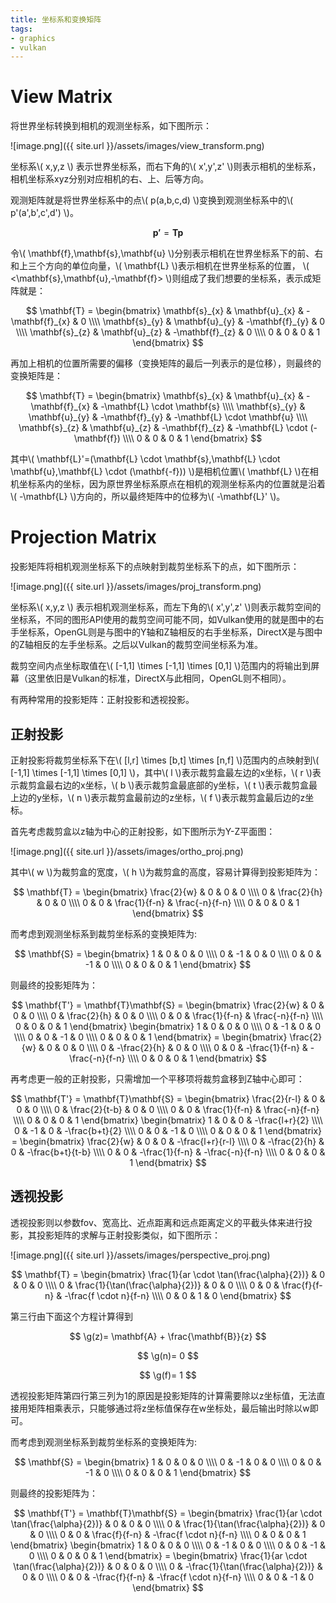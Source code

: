 ```yaml
---
title: 坐标系和变换矩阵
tags: 
- graphics
- vulkan
---
```


# View Matrix

将世界坐标转换到相机的观测坐标系，如下图所示：

![image.png]({{ site.url }}/assets/images/view_transform.png)

<!--more-->
坐标系\\( x,y,z \\) 表示世界坐标系，而右下角的\\( x',y',z' \\)则表示相机的坐标系，相机坐标系xyz分别对应相机的右、上、后等方向。

观测矩阵就是将世界坐标系中的点\\( p(a,b,c,d) \\)变换到观测坐标系中的\\( p'(a',b',c',d') \\)。

$$ \mathbf{p'} = \mathbf{T}\mathbf{p} $$

令\\( \mathbf{f},\mathbf{s},\mathbf{u} \\)分别表示相机在世界坐标系下的前、右和上三个方向的单位向量，\\( \mathbf{L} \\)表示相机在世界坐标系的位置， \\( <\mathbf{s},\mathbf{u},-\mathbf{f}> \\)则组成了我们想要的坐标系，表示成矩阵就是：

$$ \mathbf{T} = \begin{bmatrix}
\mathbf{s}_{x} & \mathbf{u}_{x} & -\mathbf{f}_{x} & 0 \\\\
\mathbf{s}_{y} & \mathbf{u}_{y} & -\mathbf{f}_{y} & 0 \\\\
\mathbf{s}_{z} & \mathbf{u}_{z} & -\mathbf{f}_{z} & 0 \\\\
0 & 0 & 0 & 1
\end{bmatrix} $$

再加上相机的位置所需要的偏移（变换矩阵的最后一列表示的是位移），则最终的变换矩阵是：

$$ \mathbf{T} = \begin{bmatrix}
\mathbf{s}_{x} & \mathbf{u}_{x} & -\mathbf{f}_{x} & -\mathbf{L} \cdot \mathbf{s} \\\\
\mathbf{s}_{y} & \mathbf{u}_{y} & -\mathbf{f}_{y} & -\mathbf{L} \cdot \mathbf{u} \\\\
\mathbf{s}_{z} & \mathbf{u}_{z} & -\mathbf{f}_{z} & -\mathbf{L} \cdot (-\mathbf{f}) \\\\
0 & 0 & 0 & 1
\end{bmatrix} $$

其中\\( \mathbf{L}'=(\mathbf{L} \cdot \mathbf{s},\mathbf{L} \cdot \mathbf{u},\mathbf{L} \cdot (\mathbf{-f})) \\)是相机位置\\( \mathbf{L} \\)在相机坐标系内的坐标，因为原世界坐标系原点在相机的观测坐标系内的位置就是沿着\\( -\mathbf{L} \\)方向的，所以最终矩阵中的位移为\\( -\mathbf{L}' \\)。

# Projection Matrix

投影矩阵将相机观测坐标系下的点映射到裁剪坐标系下的点，如下图所示：

![image.png]({{ site.url }}/assets/images/proj_transform.png)

坐标系\\( x,y,z \\) 表示相机观测坐标系，而左下角的\\( x',y',z' \\)则表示裁剪空间的坐标系，不同的图形API使用的裁剪空间可能不同，如Vulkan使用的就是图中的右手坐标系，OpenGL则是与图中的Y轴和Z轴相反的右手坐标系，DirectX是与图中的Z轴相反的左手坐标系。之后以Vulkan的裁剪空间坐标系为准。

裁剪空间内点坐标取值在\\( [-1,1] \times [-1,1] \times [0,1] \\)范围内的将输出到屏幕（这里依旧是Vulkan的标准，DirectX与此相同，OpenGL则不相同）。

有两种常用的投影矩阵：正射投影和透视投影。

## 正射投影

正射投影将裁剪坐标系下在\\( [l,r] \times [b,t] \times [n,f] \\)范围内的点映射到\\( [-1,1] \times [-1,1] \times [0,1] \\)，其中\\( l \\)表示裁剪盒最左边的x坐标，\\( r \\)表示裁剪盒最右边的x坐标，\\( b \\)表示裁剪盒最底部的y坐标，\\( t \\)表示裁剪盒最上边的y坐标，\\( n \\)表示裁剪盒最前边的z坐标，\\( f \\)表示裁剪盒最后边的z坐标。

首先考虑裁剪盒以z轴为中心的正射投影，如下图所示为Y-Z平面图：

![image.png]({{ site.url }}/assets/images/ortho_proj.png)

其中\\( w \\)为裁剪盒的宽度，\\( h \\)为裁剪盒的高度，容易计算得到投影矩阵为：

$$ \mathbf{T} = \begin{bmatrix}
\frac{2}{w} & 0  & 0  & 0 \\\\
0 & \frac{2}{h} & 0 & 0 \\\\
0 & 0 & \frac{1}{f-n} & \frac{-n}{f-n} \\\\
0 & 0 & 0 & 1
\end{bmatrix} $$

而考虑到观测坐标系到裁剪坐标系的变换矩阵为:

$$ \mathbf{S} =  \begin{bmatrix}
1 & 0  & 0  & 0 \\\\
0 & -1 & 0  & 0 \\\\
0 & 0  & -1 & 0 \\\\
0 & 0 & 0 & 1
\end{bmatrix} $$

则最终的投影矩阵为：

$$ \mathbf{T'} = \mathbf{T}\mathbf{S} 
= \begin{bmatrix}
\frac{2}{w} & 0  & 0  & 0 \\\\
0 & \frac{2}{h} & 0 & 0 \\\\
0 & 0 & \frac{1}{f-n} & \frac{-n}{f-n} \\\\
0 & 0 & 0 & 1
\end{bmatrix} \begin{bmatrix}
1 & 0  & 0  & 0 \\\\
0 & -1 & 0  & 0 \\\\
0 & 0  & -1 & 0 \\\\
0 & 0 & 0 & 1
\end{bmatrix} 
= \begin{bmatrix}
\frac{2}{w} & 0  & 0  & 0 \\\\
0 & -\frac{2}{h} & 0 & 0 \\\\
0 & 0 & -\frac{1}{f-n} & -\frac{-n}{f-n} \\\\
0 & 0 & 0 & 1
\end{bmatrix} $$

再考虑更一般的正射投影，只需增加一个平移项将裁剪盒移到Z轴中心即可：

$$ \mathbf{T'} = \mathbf{T}\mathbf{S} 
= \begin{bmatrix}
\frac{2}{r-l} & 0  & 0  & 0 \\\\
0 & \frac{2}{t-b} & 0 & 0 \\\\
0 & 0 & \frac{1}{f-n} & \frac{-n}{f-n} \\\\
0 & 0 & 0 & 1
\end{bmatrix} \begin{bmatrix}
1 & 0  & 0  & -\frac{l+r}{2} \\\\
0 & -1 & 0  & -\frac{b+t}{2} \\\\
0 & 0  & -1 & 0 \\\\
0 & 0 & 0 & 1
\end{bmatrix} 
= \begin{bmatrix}
\frac{2}{w} & 0  & 0  & -\frac{l+r}{r-l} \\\\
0 & -\frac{2}{h} & 0 & -\frac{b+t}{t-b} \\\\
0 & 0 & -\frac{1}{f-n} & -\frac{-n}{f-n} \\\\
0 & 0 & 0 & 1
\end{bmatrix} $$

## 透视投影

透视投影则以参数fov、宽高比、近点距离和远点距离定义的平截头体来进行投影，其投影矩阵的求解与正射投影类似，如下图所示：

![image.png]({{ site.url }}/assets/images/perspective_proj.png)

$$ \mathbf{T} = \begin{bmatrix}
\frac{1}{ar \cdot \tan(\frac{\alpha}{2})} & 0  & 0  & 0 \\\\
0 & \frac{1}{\tan(\frac{\alpha}{2})} & 0 & 0 \\\\
0 & 0 & \frac{f}{f-n} & -\frac{f \cdot n}{f-n} \\\\
0 & 0 & 1 & 0
\end{bmatrix} $$

第三行由下面这个方程计算得到

$$ \g(z)= \mathbf{A} + \frac{\mathbf{B}}{z} $$

$$ \g(n)= 0 $$

$$ \g(f)= 1 $$

透视投影矩阵第四行第三列为1的原因是投影矩阵的计算需要除以z坐标值，无法直接用矩阵相乘表示，只能够通过将z坐标值保存在w坐标处，最后输出时除以w即可。

而考虑到观测坐标系到裁剪坐标系的变换矩阵为:

$$ \mathbf{S} =  \begin{bmatrix}
1 & 0  & 0  & 0 \\\\
0 & -1 & 0  & 0 \\\\
0 & 0  & -1 & 0 \\\\
0 & 0 & 0 & 1
\end{bmatrix} $$

则最终的投影矩阵为：

$$ \mathbf{T'} = \mathbf{T}\mathbf{S} 
= \begin{bmatrix}
\frac{1}{ar \cdot \tan(\frac{\alpha}{2})} & 0  & 0  & 0 \\\\
0 & \frac{1}{\tan(\frac{\alpha}{2})} & 0 & 0 \\\\
0 & 0 & \frac{f}{f-n} & -\frac{f \cdot n}{f-n} \\\\
0 & 0 & 0 & 1
\end{bmatrix} \begin{bmatrix}
1 & 0  & 0  & 0 \\\\
0 & -1 & 0  & 0 \\\\
0 & 0  & -1 & 0 \\\\
0 & 0 & 0 & 1
\end{bmatrix} 
= \begin{bmatrix}
\frac{1}{ar \cdot \tan(\frac{\alpha}{2})} & 0  & 0  & 0 \\\\
0 & -\frac{1}{\tan(\frac{\alpha}{2})} & 0 & 0 \\\\
0 & 0 & -\frac{f}{f-n} & -\frac{f \cdot n}{f-n} \\\\
0 & 0 & -1 & 0
\end{bmatrix} $$